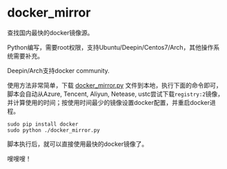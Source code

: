 # docker_mirror

查找国内最快的docker镜像源。

Python编写，需要root权限，支持Ubuntu/Deepin/Centos7/Arch，其他操作系统需要补充。

Deepin/Arch支持docker community.

使用方法非常简单，下载 [docker_mirror.py](https://raw.githubusercontent.com/silenceshell/docker_mirror/master/docker_mirror.py) 文件到本地，执行下面的命令即可，脚本会自动从Azure, Tencent, Aliyun, Netease, ustc尝试下载`registry:2`镜像，并计算使用的时间；按使用时间最少的镜像设置docker配置，并重启docker进程。

```
sudo pip install docker
sudo python ./docker_mirror.py
```

脚本执行后，就可以直接使用最快的docker镜像了。

嗖嗖嗖！
